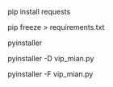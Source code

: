 pip install requests

pip freeze > requirements.txt

pyinstaller

pyinstaller -D vip_mian.py

pyinstaller -F vip_mian.py